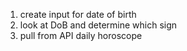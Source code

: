 1. create input for date of birth
2. look at DoB and determine which sign
3. pull from API daily horoscope
